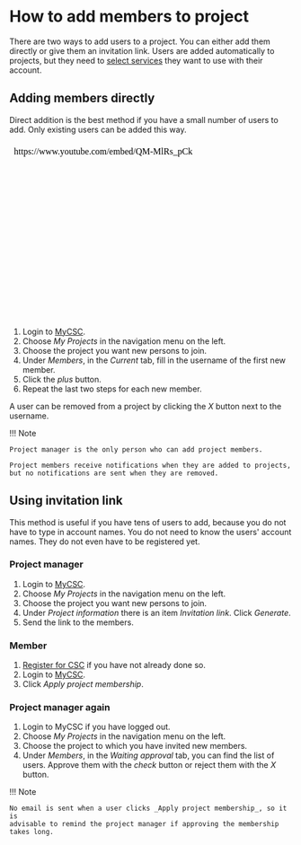# How to add members to project

There are two ways to add users to a project. You can either add them directly
or give them an invitation link. Users are added automatically to projects, but
they need to [select services](how-to-add-service-access-for-project.md) they
want to use with their account.

## Adding members directly

Direct addition is the best method if you have a small number of users to add.
Only existing users can be added this way.

<iframe width="560" height="315" srcdoc="https://www.youtube.com/embed/QM-MlRs_pCk" frameborder="0" allow="accelerometer; autoplay; encrypted-media; gyroscope; picture-in-picture" allowfullscreen></iframe>

1. Login to [MyCSC](http://my.csc.fi).
1. Choose _My Projects_ in the navigation menu on the left.
1. Choose the project you want new persons to join.
1. Under _Members_, in the _Current_ tab, fill in the username of the first new
   member.
1. Click the _plus_ button.
1. Repeat the last two steps for each new member.

A user can be removed from a project by clicking the _X_ button next to the username.

!!! Note

    Project manager is the only person who can add project members.

    Project members receive notifications when they are added to projects,
    but no notifications are sent when they are removed.

## Using invitation link

This method is useful if you have tens of users to add, because you do not have
to type in account names. You do not need to know the users' account names.
They do not even have to be registered yet.

### Project manager

1. Login to [MyCSC](http://my.csc.fi).
1. Choose _My Projects_ in the navigation menu on the left.
1. Choose the project you want new persons to join.
1. Under _Project information_ there is an item _Invitation link_. Click
   _Generate_.
1. Send the link to the members.

### Member

1. [Register for CSC](how-to-create-new-user-account.md) if you have not
   already done so.
1. Login to [MyCSC](http://my.csc.fi).
1. Click _Apply project membership_.

### Project manager again

1. Login to MyCSC if you have logged out.
1. Choose _My Projects_ in the navigation menu on the left.
1. Choose the project to which you have invited new members.
1. Under _Members_, in the _Waiting approval_ tab, you can find the list of
   users. Approve them with the _check_ button or reject them with the _X_
   button.

!!! Note

    No email is sent when a user clicks _Apply project membership_, so it is
    advisable to remind the project manager if approving the membership
    takes long.

